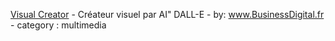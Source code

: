 [Visual Creator](https://chat.openai.com/g/g-E62C6EUhd-visual-creator) - Créateur visuel par AI" DALL-E - by: www.BusinessDigital.fr - category : multimedia